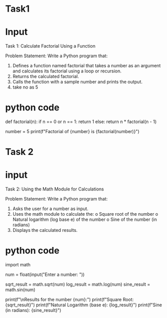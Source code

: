 
# Task1 
# Input 
Task 1: Calculate Factorial Using a Function 


Problem Statement: Write a Python program that:
1.   Defines a function named factorial that takes a number as an argument and calculates its factorial using a loop or recursion.
2.   Returns the calculated factorial.
3.   Calls the function with a sample number and prints the output.
4.   take no as 5
# python code 
def factorial(n):
    if n == 0 or n == 1:
        return 1
    else:
        return n * factorial(n - 1)


number = 5
print(f"Factorial of {number} is {factorial(number)}")


# Task 2
# input
Task 2: Using the Math Module for Calculations
 
Problem Statement: Write a Python program that:
1.   Asks the user for a number as input.
2.   Uses the math module to calculate the:
o   Square root of the number
o   Natural logarithm (log base e) of the number
o   Sine of the number (in radians)
3.   Displays the calculated results.
# python code 
import math


num = float(input("Enter a number: "))

sqrt_result = math.sqrt(num)
log_result = math.log(num)
sine_result = math.sin(num)


print(f"\nResults for the number {num}:")
print(f"Square Root: {sqrt_result}")
print(f"Natural Logarithm (base e): {log_result}")
print(f"Sine (in radians): {sine_result}")
